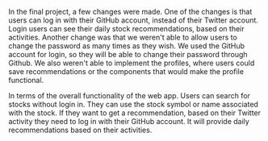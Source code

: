 In the final project, a few changes were made. One of the changes is that users can log in with their GitHub account, instead of their Twitter account. Login users can see their daily stock recommendations, based on their activities. Another change was that we weren't able to allow users to change the password as many times as they wish. We used the GitHub account for login, so they will be able to change their password through Github. We also weren't able to implement the profiles, where users could save recommendations or the components that would make the profile functional. 

In terms of the overall functionality of the web app. Users can search for stocks without login in. They can use the stock symbol or name associated with the stock. If they want to get a recommendation, based on their Twitter activity they need to log in with their GitHub account. It will provide daily recommendations based on their activities. 